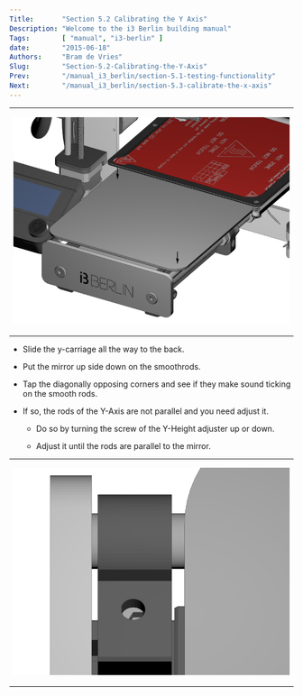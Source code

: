 ```yaml
---
Title:       "Section 5.2 Calibrating the Y Axis"
Description: "Welcome to the i3 Berlin building manual"
Tags:        [ "manual", "i3-berlin" ]
date:        "2015-06-18"
Authors:     "Bram de Vries"
Slug:        "Section-5.2-Calibrating-the-Y-Axis"
Prev:        "/manual_i3_berlin/section-5.1-testing-functionality"
Next:        "/manual_i3_berlin/section-5.3-calibrate-the-x-axis"
---
```



<table>
<col width="100%" />
<tbody>
<tr class="odd">
<td align="left"><p><img src="/media/Section_5_0022.png" alt="/media/Section_5_0022.png" /></p></td>
</tr>
</tbody>
</table>

-   Slide the y-carriage all the way to the back.

-   Put the mirror up side down on the smoothrods.

-   Tap the diagonally opposing corners and see if they make sound
    ticking on the smooth rods.

-   If so, the rods of the Y-Axis are not parallel and you need adjust
    it.

    -   Do so by turning the screw of the Y-Height adjuster up or down.

    -   Adjust it until the rods are parallel to the mirror.

<table>
<col width="100%" />
<tbody>
<tr class="odd">
<td align="left"><p><img src="/media/Section_5_0023.png" alt="/media/Section_5_0023.png" /></p></td>
</tr>
</tbody>
</table>

